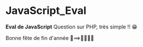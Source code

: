 # JavaScript_Eval

**Eval de JavaScript**
Question sur PHP, très simple !! 😁

Bonne fête de fin d'année 🎅==>🦌🦌🦌🦌
